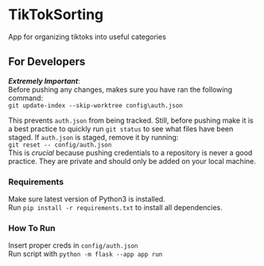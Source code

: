 # TikTokSorting
App for organizing tiktoks into useful categories  

## For Developers
***Extremely Important***:  
Before pushing any changes, makes sure you have ran the following command:  
`git update-index --skip-worktree config\auth.json`  

This prevents `auth.json` from being tracked. Still, before pushing make it is a best practice to quickly run `git status` to see what files have been staged. If `auth.json` is staged, remove it by running:  
`git reset -- config/auth.json`  
This is *crucial* because pushing credentials to a repository is never a good practice. They are private and should only be added on your local machine.  


### Requirements  
Make sure latest version of Python3 is installed.  
Run `pip install -r requirements.txt` to install all dependencies.  

### How To Run
Insert proper creds in `config/auth.json`  
Run script with `python -m flask --app app run`  
